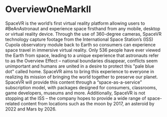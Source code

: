 # OverviewOneMarkII
SpaceVR is the world’s first virtual reality platform allowing users to #BeAnAstronaut and experience space firsthand from any mobile, desktop or virtual reality device. Through the use of 360-degree cameras, SpaceVR technology capture footage from the International Space Station’s (ISS) Cupola observatory module back to Earth so consumers can experience space travel in immersive virtual reality. Only 536 people have ever viewed the Earth from space, leading to a unique experience that astronauts refer to as the Overview Effect – national boundaries disappear, conflicts seem unimportant and humans are united in a desire to protect this "pale blue dot" called home. SpaceVR aims to bring this experience to everyone in realizing its mission of bringing the world together to preserve our planet. SpaceVR will provide this content through a “space-as-a-service” subscription model, with packages designed for consumers, classrooms, game developers, museums and more. Additionally, SpaceVR is not stopping at the ISS – the company hopes to provide a wide range of space-related content from locations such as the moon by 2017, an asteroid by 2022 and Mars by 2026.
